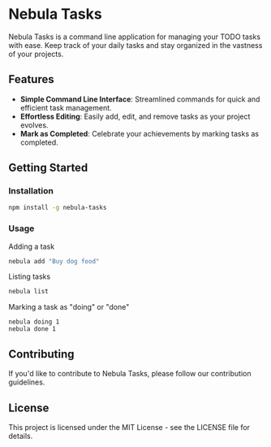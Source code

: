 # Nebula Tasks

Nebula Tasks is a command line application for managing your TODO tasks with ease. Keep track of your daily tasks and stay organized in the vastness of your projects.

## Features

- **Simple Command Line Interface**: Streamlined commands for quick and efficient task management.
- **Effortless Editing**: Easily add, edit, and remove tasks as your project evolves.
- **Mark as Completed**: Celebrate your achievements by marking tasks as completed.

## Getting Started

### Installation

```bash
npm install -g nebula-tasks
```

### Usage

Adding a task
```bash
nebula add "Buy dog food"
```

Listing tasks
```bash
nebula list
```

Marking a task as "doing" or "done"
```
nebula doing 1
nebula done 1 
```

## Contributing

If you'd like to contribute to Nebula Tasks, please follow our contribution guidelines.

## License

This project is licensed under the MIT License - see the LICENSE file for details.
